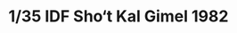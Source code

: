 ---
layout: product
title: "1/35 IDF Sho‘t Kal Gimel 1982"
price: "8900" 
desc: "Maketa"
img_path: "/assets/img/AFV35267.webp"
brand: "N/A"
available: false
special_offer: false
new: false
soon: false
cat: "010000"
subcat: "015100"
subsubcat: "0N/A"
sifra: "AFV35267"
popular: false
spec: false
---
